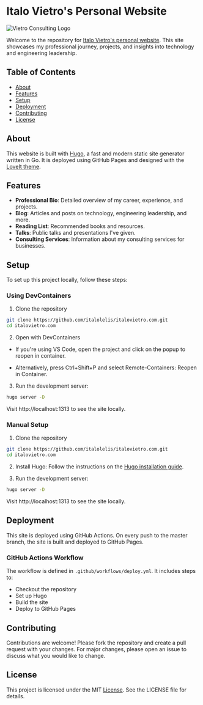 # Italo Vietro's Personal Website

![Vietro Consulting Logo](path/to/your/logo.png)

Welcome to the repository for [Italo Vietro's personal website](https://italovietro.com). This site showcases my professional journey, projects, and insights into technology and engineering leadership.

## Table of Contents

- [About](#about)
- [Features](#features)
- [Setup](#setup)
- [Deployment](#deployment)
- [Contributing](#contributing)
- [License](#license)

## About

This website is built with [Hugo](https://gohugo.io/), a fast and modern static site generator written in Go. It is deployed using GitHub Pages and designed with the [LoveIt theme](https://themes.gohugo.io/hugo-theme-loveit/).

## Features

- **Professional Bio**: Detailed overview of my career, experience, and projects.
- **Blog**: Articles and posts on technology, engineering leadership, and more.
- **Reading List**: Recommended books and resources.
- **Talks**: Public talks and presentations I've given.
- **Consulting Services**: Information about my consulting services for businesses.

## Setup

To set up this project locally, follow these steps:

### Using DevContainers

1. Clone the repository

```bash
git clone https://github.com/italolelis/italovietro.com.git
cd italovietro.com
```

2. Open with DevContainers

* If you're using VS Code, open the project and click on the popup to reopen in container.

* Alternatively, press Ctrl+Shift+P and select Remote-Containers: Reopen in Container.

3. Run the development server:

```bash
hugo server -D
```

Visit http://localhost:1313 to see the site locally.

### Manual Setup

1. Clone the repository

```bash
git clone https://github.com/italolelis/italovietro.com.git
cd italovietro.com
```

2. Install Hugo:
Follow the instructions on the [Hugo installation guide](https://gohugo.io/getting-started/quick-start/).

3. Run the development server:

```bash
hugo server -D
```

Visit http://localhost:1313 to see the site locally.


## Deployment

This site is deployed using GitHub Actions. On every push to the master branch, the site is built and deployed to GitHub Pages.

### GitHub Actions Workflow
The workflow is defined in `.github/workflows/deploy.yml`. It includes steps to:

* Checkout the repository
* Set up Hugo
* Build the site
* Deploy to GitHub Pages

## Contributing

Contributions are welcome! Please fork the repository and create a pull request with your changes. For major changes, please open an issue to discuss what you would like to change.

## License

This project is licensed under the MIT [License](LICENSE). See the LICENSE file for details.
